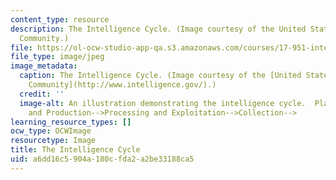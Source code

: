 ```yaml
---
content_type: resource
description: The Intelligence Cycle. (Image courtesy of the United States Intelligence
  Community.)
file: https://ol-ocw-studio-app-qa.s3.amazonaws.com/courses/17-951-intelligence-practice-problems-and-prospects-spring-2005/a6dd16c5904a180cfda2a2be33188ca5_17-951s05.jpg
file_type: image/jpeg
image_metadata:
  caption: The Intelligence Cycle. (Image courtesy of the [United States Intelligence
    Community](http://www.intelligence.gov/).)
  credit: ''
  image-alt: An illustration demonstrating the intelligence cycle.  Planning and Direction-->Dissemination-->Analysis
    and Production-->Processing and Exploitation-->Collection-->
learning_resource_types: []
ocw_type: OCWImage
resourcetype: Image
title: The Intelligence Cycle
uid: a6dd16c5-904a-180c-fda2-a2be33188ca5
---
```

